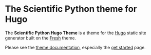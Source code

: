 # The Scientific Python theme for Hugo

The **Scientific Python Hugo Theme** is a theme for the
[Hugo](https://gohugo.io) static site generator built on the
[Fresh](https://github.com/StefMa/hugo-fresh) theme.

Please see the [theme
documentation](https://theme.scientific-python.org), especially the
[get started](https://theme.scientific-python.org/getstarted/) page.
